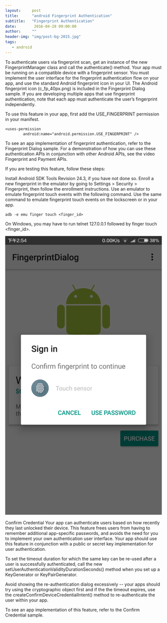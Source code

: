```yaml
---
layout:     post
title:      "android Fingerprint Authentication"
subtitle:   "Fingerprint Authentication"
date:        2016-04-28 09:00:00
author:     ""
header-img: "img/post-bg-2015.jpg"
tags:
   - android
---
```



 To authenticate users via fingerprint scan, get an instance of the new FingerprintManager class and call the authenticate() method. Your app must be running on a compatible device with a fingerprint sensor. You must implement the user interface for the fingerprint authentication flow on your app, and use the standard Android fingerprint icon in your UI. The Android fingerprint icon (c_fp_40px.png) is included in the Fingerprint Dialog sample. If you are developing multiple apps that use fingerprint authentication, note that each app must authenticate the user’s fingerprint independently.

To use this feature in your app, first add the USE_FINGERPRINT permission in your manifest.

    <uses-permission
            android:name="android.permission.USE_FINGERPRINT" />

To see an app implementation of fingerprint authentication, refer to the Fingerprint Dialog sample. For a demonstration of how you can use these authentication APIs in conjunction with other Android APIs, see the video Fingerprint and Payment APIs.

If you are testing this feature, follow these steps:

Install Android SDK Tools Revision 24.3, if you have not done so.
Enroll a new fingerprint in the emulator by going to Settings > Security > Fingerprint, then follow the enrollment instructions.
Use an emulator to emulate fingerprint touch events with the following command. Use the same command to emulate fingerprint touch events on the lockscreen or in your app.

    adb -e emu finger touch <finger_id>

 On Windows, you may have to run telnet 127.0.0.1 <emulator-id> followed by finger touch <finger_id>.

![](img/fingerprint.jpg)


Confirm Credential
Your app can authenticate users based on how recently they last unlocked their device. This feature frees users from having to remember additional app-specific passwords, and avoids the need for you to implement your own authentication user interface. Your app should use this feature in conjunction with a public or secret key implementation for user authentication.

To set the timeout duration for which the same key can be re-used after a user is successfully authenticated, call the new setUserAuthenticationValidityDurationSeconds() method when you set up a KeyGenerator or KeyPairGenerator.

Avoid showing the re-authentication dialog excessively -- your apps should try using the cryptographic object first and if the the timeout expires, use the createConfirmDeviceCredentialIntent() method to re-authenticate the user within your app.

To see an app implementation of this feature, refer to the Confirm Credential sample.

